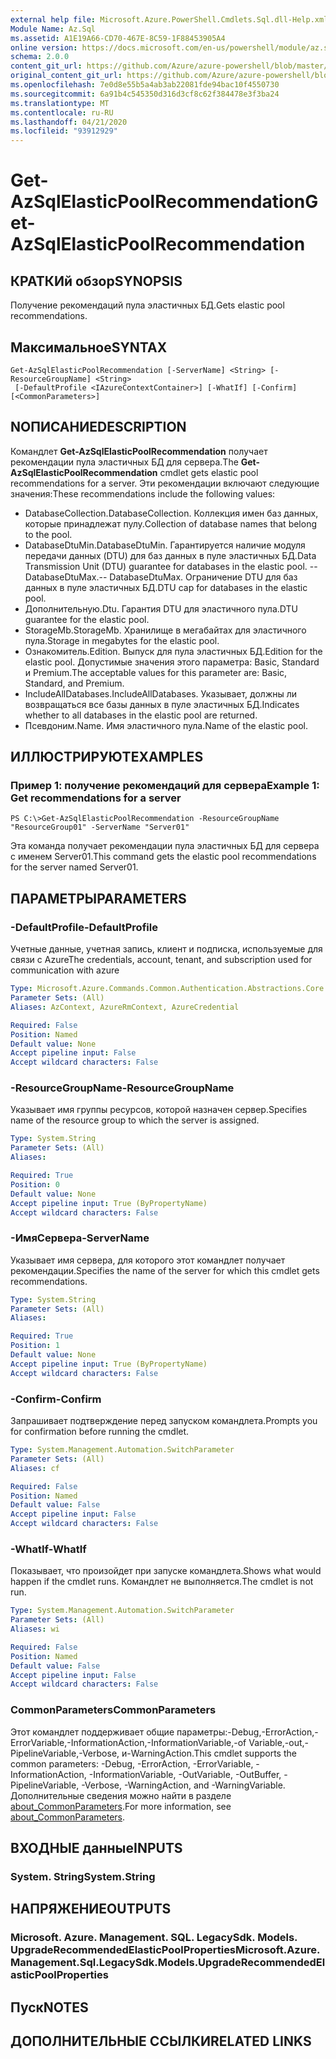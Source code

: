 ```yaml
---
external help file: Microsoft.Azure.PowerShell.Cmdlets.Sql.dll-Help.xml
Module Name: Az.Sql
ms.assetid: A1E19A66-CD70-467E-8C59-1F88453905A4
online version: https://docs.microsoft.com/en-us/powershell/module/az.sql/get-azsqlelasticpoolrecommendation
schema: 2.0.0
content_git_url: https://github.com/Azure/azure-powershell/blob/master/src/Sql/Sql/help/Get-AzSqlElasticPoolRecommendation.md
original_content_git_url: https://github.com/Azure/azure-powershell/blob/master/src/Sql/Sql/help/Get-AzSqlElasticPoolRecommendation.md
ms.openlocfilehash: 7e0d8e55b5a4ab3ab22081fde94bac10f4550730
ms.sourcegitcommit: 6a91b4c545350d316d3cf8c62f384478e3f3ba24
ms.translationtype: MT
ms.contentlocale: ru-RU
ms.lasthandoff: 04/21/2020
ms.locfileid: "93912929"
---
```

# <span data-ttu-id="bfa53-101">Get-AzSqlElasticPoolRecommendation</span><span class="sxs-lookup"><span data-stu-id="bfa53-101">Get-AzSqlElasticPoolRecommendation</span></span>

## <span data-ttu-id="bfa53-102">КРАТКИй обзор</span><span class="sxs-lookup"><span data-stu-id="bfa53-102">SYNOPSIS</span></span>
<span data-ttu-id="bfa53-103">Получение рекомендаций пула эластичных БД.</span><span class="sxs-lookup"><span data-stu-id="bfa53-103">Gets elastic pool recommendations.</span></span>

## <span data-ttu-id="bfa53-104">Максимальное</span><span class="sxs-lookup"><span data-stu-id="bfa53-104">SYNTAX</span></span>

```
Get-AzSqlElasticPoolRecommendation [-ServerName] <String> [-ResourceGroupName] <String>
 [-DefaultProfile <IAzureContextContainer>] [-WhatIf] [-Confirm] [<CommonParameters>]
```

## <span data-ttu-id="bfa53-105">NОПИСАНИЕ</span><span class="sxs-lookup"><span data-stu-id="bfa53-105">DESCRIPTION</span></span>
<span data-ttu-id="bfa53-106">Командлет **Get-AzSqlElasticPoolRecommendation** получает рекомендации пула эластичных БД для сервера.</span><span class="sxs-lookup"><span data-stu-id="bfa53-106">The **Get-AzSqlElasticPoolRecommendation** cmdlet gets elastic pool recommendations for a server.</span></span>
<span data-ttu-id="bfa53-107">Эти рекомендации включают следующие значения:</span><span class="sxs-lookup"><span data-stu-id="bfa53-107">These recommendations include the following values:</span></span>
- <span data-ttu-id="bfa53-108">DatabaseCollection.</span><span class="sxs-lookup"><span data-stu-id="bfa53-108">DatabaseCollection.</span></span> <span data-ttu-id="bfa53-109">Коллекция имен баз данных, которые принадлежат пулу.</span><span class="sxs-lookup"><span data-stu-id="bfa53-109">Collection of database names that belong to the pool.</span></span> 
- <span data-ttu-id="bfa53-110">DatabaseDtuMin.</span><span class="sxs-lookup"><span data-stu-id="bfa53-110">DatabaseDtuMin.</span></span> <span data-ttu-id="bfa53-111">Гарантируется наличие модуля передачи данных (DTU) для баз данных в пуле эластичных БД.</span><span class="sxs-lookup"><span data-stu-id="bfa53-111">Data Transmission Unit (DTU) guarantee for databases in the elastic pool.</span></span> 
 <span data-ttu-id="bfa53-112">-- DatabaseDtuMax.</span><span class="sxs-lookup"><span data-stu-id="bfa53-112">-- DatabaseDtuMax.</span></span> <span data-ttu-id="bfa53-113">Ограничение DTU для баз данных в пуле эластичных БД.</span><span class="sxs-lookup"><span data-stu-id="bfa53-113">DTU cap for databases in the elastic pool.</span></span> 
- <span data-ttu-id="bfa53-114">Дополнительную.</span><span class="sxs-lookup"><span data-stu-id="bfa53-114">Dtu.</span></span> <span data-ttu-id="bfa53-115">Гарантия DTU для эластичного пула.</span><span class="sxs-lookup"><span data-stu-id="bfa53-115">DTU guarantee for the elastic pool.</span></span> 
- <span data-ttu-id="bfa53-116">StorageMb.</span><span class="sxs-lookup"><span data-stu-id="bfa53-116">StorageMb.</span></span> <span data-ttu-id="bfa53-117">Хранилище в мегабайтах для эластичного пула.</span><span class="sxs-lookup"><span data-stu-id="bfa53-117">Storage in megabytes for the elastic pool.</span></span> 
- <span data-ttu-id="bfa53-118">Ознакомитель.</span><span class="sxs-lookup"><span data-stu-id="bfa53-118">Edition.</span></span> <span data-ttu-id="bfa53-119">Выпуск для пула эластичных БД.</span><span class="sxs-lookup"><span data-stu-id="bfa53-119">Edition for the elastic pool.</span></span> <span data-ttu-id="bfa53-120">Допустимые значения этого параметра: Basic, Standard и Premium.</span><span class="sxs-lookup"><span data-stu-id="bfa53-120">The acceptable values for this parameter are: Basic, Standard, and Premium.</span></span> 
- <span data-ttu-id="bfa53-121">IncludeAllDatabases.</span><span class="sxs-lookup"><span data-stu-id="bfa53-121">IncludeAllDatabases.</span></span> <span data-ttu-id="bfa53-122">Указывает, должны ли возвращаться все базы данных в пуле эластичных БД.</span><span class="sxs-lookup"><span data-stu-id="bfa53-122">Indicates whether to all databases in the elastic pool are returned.</span></span> 
- <span data-ttu-id="bfa53-123">Псевдоним.</span><span class="sxs-lookup"><span data-stu-id="bfa53-123">Name.</span></span> <span data-ttu-id="bfa53-124">Имя эластичного пула.</span><span class="sxs-lookup"><span data-stu-id="bfa53-124">Name of the elastic pool.</span></span>

## <span data-ttu-id="bfa53-125">ИЛЛЮСТРИРУЮТ</span><span class="sxs-lookup"><span data-stu-id="bfa53-125">EXAMPLES</span></span>

### <span data-ttu-id="bfa53-126">Пример 1: получение рекомендаций для сервера</span><span class="sxs-lookup"><span data-stu-id="bfa53-126">Example 1: Get recommendations for a server</span></span>
```
PS C:\>Get-AzSqlElasticPoolRecommendation -ResourceGroupName "ResourceGroup01" -ServerName "Server01"
```

<span data-ttu-id="bfa53-127">Эта команда получает рекомендации пула эластичных БД для сервера с именем Server01.</span><span class="sxs-lookup"><span data-stu-id="bfa53-127">This command gets the elastic pool recommendations for the server named Server01.</span></span>

## <span data-ttu-id="bfa53-128">ПАРАМЕТРЫ</span><span class="sxs-lookup"><span data-stu-id="bfa53-128">PARAMETERS</span></span>

### <span data-ttu-id="bfa53-129">-DefaultProfile</span><span class="sxs-lookup"><span data-stu-id="bfa53-129">-DefaultProfile</span></span>
<span data-ttu-id="bfa53-130">Учетные данные, учетная запись, клиент и подписка, используемые для связи с Azure</span><span class="sxs-lookup"><span data-stu-id="bfa53-130">The credentials, account, tenant, and subscription used for communication with azure</span></span>

```yaml
Type: Microsoft.Azure.Commands.Common.Authentication.Abstractions.Core.IAzureContextContainer
Parameter Sets: (All)
Aliases: AzContext, AzureRmContext, AzureCredential

Required: False
Position: Named
Default value: None
Accept pipeline input: False
Accept wildcard characters: False
```

### <span data-ttu-id="bfa53-131">-ResourceGroupName</span><span class="sxs-lookup"><span data-stu-id="bfa53-131">-ResourceGroupName</span></span>
<span data-ttu-id="bfa53-132">Указывает имя группы ресурсов, которой назначен сервер.</span><span class="sxs-lookup"><span data-stu-id="bfa53-132">Specifies name of the resource group to which the server is assigned.</span></span>

```yaml
Type: System.String
Parameter Sets: (All)
Aliases:

Required: True
Position: 0
Default value: None
Accept pipeline input: True (ByPropertyName)
Accept wildcard characters: False
```

### <span data-ttu-id="bfa53-133">-ИмяСервера</span><span class="sxs-lookup"><span data-stu-id="bfa53-133">-ServerName</span></span>
<span data-ttu-id="bfa53-134">Указывает имя сервера, для которого этот командлет получает рекомендации.</span><span class="sxs-lookup"><span data-stu-id="bfa53-134">Specifies the name of the server for which this cmdlet gets recommendations.</span></span>

```yaml
Type: System.String
Parameter Sets: (All)
Aliases:

Required: True
Position: 1
Default value: None
Accept pipeline input: True (ByPropertyName)
Accept wildcard characters: False
```

### <span data-ttu-id="bfa53-135">-Confirm</span><span class="sxs-lookup"><span data-stu-id="bfa53-135">-Confirm</span></span>
<span data-ttu-id="bfa53-136">Запрашивает подтверждение перед запуском командлета.</span><span class="sxs-lookup"><span data-stu-id="bfa53-136">Prompts you for confirmation before running the cmdlet.</span></span>

```yaml
Type: System.Management.Automation.SwitchParameter
Parameter Sets: (All)
Aliases: cf

Required: False
Position: Named
Default value: False
Accept pipeline input: False
Accept wildcard characters: False
```

### <span data-ttu-id="bfa53-137">-WhatIf</span><span class="sxs-lookup"><span data-stu-id="bfa53-137">-WhatIf</span></span>
<span data-ttu-id="bfa53-138">Показывает, что произойдет при запуске командлета.</span><span class="sxs-lookup"><span data-stu-id="bfa53-138">Shows what would happen if the cmdlet runs.</span></span>
<span data-ttu-id="bfa53-139">Командлет не выполняется.</span><span class="sxs-lookup"><span data-stu-id="bfa53-139">The cmdlet is not run.</span></span>

```yaml
Type: System.Management.Automation.SwitchParameter
Parameter Sets: (All)
Aliases: wi

Required: False
Position: Named
Default value: False
Accept pipeline input: False
Accept wildcard characters: False
```

### <span data-ttu-id="bfa53-140">CommonParameters</span><span class="sxs-lookup"><span data-stu-id="bfa53-140">CommonParameters</span></span>
<span data-ttu-id="bfa53-141">Этот командлет поддерживает общие параметры:-Debug,-ErrorAction,-ErrorVariable,-InformationAction,-InformationVariable,-of Variable,-out,-PipelineVariable,-Verbose, и-WarningAction.</span><span class="sxs-lookup"><span data-stu-id="bfa53-141">This cmdlet supports the common parameters: -Debug, -ErrorAction, -ErrorVariable, -InformationAction, -InformationVariable, -OutVariable, -OutBuffer, -PipelineVariable, -Verbose, -WarningAction, and -WarningVariable.</span></span> <span data-ttu-id="bfa53-142">Дополнительные сведения можно найти в разделе [about_CommonParameters](http://go.microsoft.com/fwlink/?LinkID=113216).</span><span class="sxs-lookup"><span data-stu-id="bfa53-142">For more information, see [about_CommonParameters](http://go.microsoft.com/fwlink/?LinkID=113216).</span></span>

## <span data-ttu-id="bfa53-143">ВХОДНЫЕ данные</span><span class="sxs-lookup"><span data-stu-id="bfa53-143">INPUTS</span></span>

### <span data-ttu-id="bfa53-144">System. String</span><span class="sxs-lookup"><span data-stu-id="bfa53-144">System.String</span></span>

## <span data-ttu-id="bfa53-145">НАПРЯЖЕНИЕ</span><span class="sxs-lookup"><span data-stu-id="bfa53-145">OUTPUTS</span></span>

### <span data-ttu-id="bfa53-146">Microsoft. Azure. Management. SQL. LegacySdk. Models. UpgradeRecommendedElasticPoolProperties</span><span class="sxs-lookup"><span data-stu-id="bfa53-146">Microsoft.Azure.Management.Sql.LegacySdk.Models.UpgradeRecommendedElasticPoolProperties</span></span>

## <span data-ttu-id="bfa53-147">Пуск</span><span class="sxs-lookup"><span data-stu-id="bfa53-147">NOTES</span></span>

## <span data-ttu-id="bfa53-148">ДОПОЛНИТЕЛЬНЫЕ ССЫЛКИ</span><span class="sxs-lookup"><span data-stu-id="bfa53-148">RELATED LINKS</span></span>
